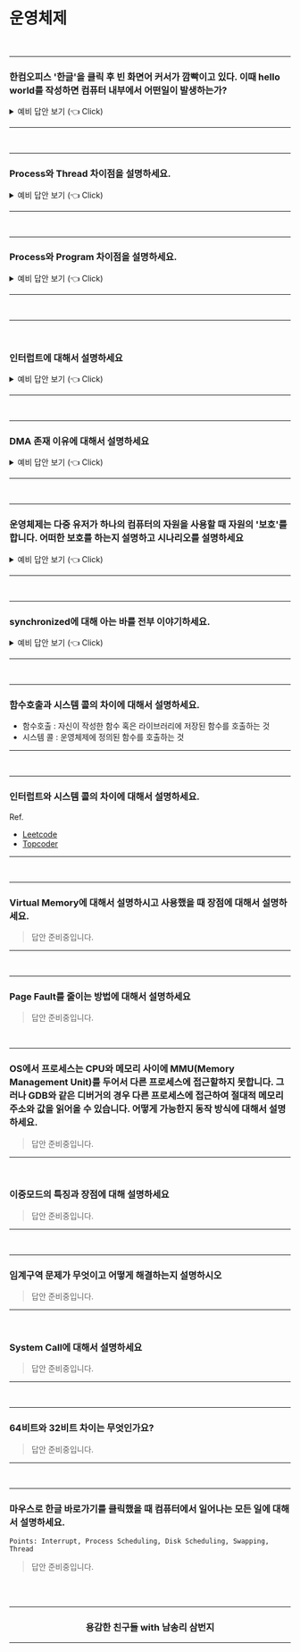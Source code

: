 # 운영체제

<br />

-----------------------

### 한컴오피스 '한글'을 클릭 후 빈 화면어 커서가 깜빡이고 있다. 이때 hello world를 작성하면 컴퓨터 내부에서 어떤일이 발생하는가?

<details>
   <summary> 예비 답안 보기 (👈 Click)</summary>
<br />

- 키보드에서 사용자 입력이 들어오면 키보드 컨트롤러가 인터럽트를 발생시켜 CPU에게 키가 입력되었다는 사실을 알려준다.
- CPU는 현재 수행중이던 작업의 상태를 저장하고 인터럽트 요청을 처리하기 위해 OS내에 정의된 키보드 인터럽트 처리 루틴을 찾아간다.
- 키보드 인터럽트 처리 루틴은 키보드로 부터 입력받은 내용을 메모리의 특정 부분에 저장해 해당 프로그램에게 키보드 입력이 들어왔음을 알리며 인터럽트 처리를 완료한다.
- 인터럽트 처리가 끝나면 인터럽트가 발생하기 직전 상태를 복구시켜 중단되었던 작업을 재개한다.

</details>

-----------------------

<br />

-----------------------

### Process와 Thread 차이점을 설명하세요.

<details>
   <summary> 예비 답안 보기 (👈 Click)</summary>
<br />

- 먼저 한가지 상황을 가정해보면 한 Server에서 같은 일을 수행하는 프로세스를 매번 fork 해서 만든다고 해보자. 이런 상황이 존재한다면 매번 동일한 코드를 복사하여 일을 수행하는 비효율적인 모습을 상상할 수 있다. fork를 하게 되면 PCB, 주소복사 등등 해줄 일이 많다. 그래서 등장한게 쓰레드인데 한 프로세스 내에서 독립적인 일을 수행해준다.
- 쓰레드는 레지스터와 스택을 제외하고는 모두 공유하여 사용하게 된다. 이렇게 될 경우 한가지 쓰레드가 I/O를 수행할 때 다른 쓰레드는 다른일을 하는 식으로 일을 좀 더 효율적으로 수행할 수 있게 된다. 그리고 요즘같이 multi-processor 환경을 갖춘 상태에서는 쓰레드로 각 CPU에 일을 할당해서 수행해 줄 수 있게 된다.

</details>

-----------------------

<br />

-----------------------

### Process와 Program 차이점을 설명하세요.

<details>
   <summary> 예비 답안 보기 (👈 Click)</summary>
<br />

- 실행 상태에 있는 것을 프로세스
- 하드디스크 안에 있는 것을 프로그램

</details>

-----------------------

<br />

-----------------------

<br />

### 인터럽트에 대해서 설명하세요

<details>
   <summary> 예비 답안 보기 (👈 Click)</summary>
<br />

Trap 은 S/W적으로 발생하는 인터럽트를 가리키는 명칭으로 알고있습니다. 예로 System Call, Segmentation fault 같은게 있습니다.
인터럽트는 컨트롤 씨를 누를때 처럼 H/W에서 발생하는 것을 명칭 하는 것으로 알고 있습니다.

인터럽트는 장치 내에서 예외상황이 발생하여 처리가 필요할 때 사용하는 것을 말합니다. interrupt vector에 그러한 인터럽트 신호가 오게 될 때 처리해야 하는 동작을 가리키는 주소를 적어놔 관리하게 됩니다. 무조건 우선적으로 처리되게 됩니다.


__하드웨어 인터럽트__
- 각종 하드웨어 장치들이 CPU에게 서비스를 받아야 하는 경우 발생.
- 인터럽트 라인을 통해 CPU에게 전달

__소프트웨어 인터럽트__
- 프로그램이 잘못된 연산을 수행할 경우 이에 대한 적절한 처리를 위해 사용되는 예외 상황 처리
- 자신이 작성하지 않은 코드를 운영체제로부터 서비스를 받기 위해 발생시키는 시스템콜(이를 트랩이라고 합니다.)

</details>

-----------------------

<br />

-----------------------

### DMA 존재 이유에 대해서 설명하세요

<details>
   <summary> 예비 답안 보기 (👈 Click)</summary>
<br />

- 모든 메모리 접근 연산이 CPU에 의해서만 이루어질 경우 주변 장치가 메모리 접근을 원할 때마다 인터럽트를 통해 CPU 업무가 방해를 받게 되어 CPU의 사용의 효율성이 떨어지는 문제가 발생한다. 
- DMA는 일종의 컨트롤러로서 CPU가 주변 장치들의 메모리 접근 요청에 의해 자주 인터럽트당하는 것을 막아주는 역할을 한다.
- DMA를 사용하면 로컬 버퍼에서 메모리로 읽어오는 작업을 CPU가 담당하는 것이 아니라, DMA가 대행하므로서 CPU는 원래 하던 작업을 멈추고 인터럽트를 처리할 필요가 없어지는 것이다. 

</details>

-----------------------

<br />

-----------------------

### 운영체제는 다중 유저가 하나의 컴퓨터의 자원을 사용할 때 자원의 '보호'를 합니다. 어떠한 보호를 하는지 설명하고 시나리오를 설명하세요

<details>
   <summary> 예비 답안 보기 (👈 Click)</summary>
<br />

크게 세 부분으로 나눌 수 있습니다.

__[1] 입출력장치 보호__
- A가 프린터에 인쇄를 요청하여 프린터가 A의 작업을 수행 중일 때 B가 프린터 요청을 하면 A의 작업 이후에 B의  작업을 수행해야합니다.
- 이와 관계된특권 명령(in, out) 명령은 에플리케이션에서 하는 것이 아닌 운영체제가 수행합니다. 

__[2] 메모리 보호__
- A가 실행한 프로세스는 B가 실행한 프로세스의 메모리를 읽거나 쓰지 못하도록 막습니다.
- CPU와 메모리 사이에 MMU(Memory Management Unit)두어서  base, limit 레지스터 값을 읽어서 해당 메모리 부분을 넘지 못하도록 합니다. 

__[3] CPU 보호__
- while ( n = 1) 과 같이 실수 혹은 고의로  하나의 프로세스가 CPU시간을 독점하는 일을 방지해야합니다.
- 일정 주기로 CPU에게 타이머가 인터럽트를 걸도록 회로를 설계합니다. 인터럽트를 걸면 CPU는 지금 하는 일을 멈추고 인터럽트 서비스 루틴으로 넘어갑니다. 이 코드에는 CPU 시간이 다른 모든 프로세스에게 골고루 가는지, 한 놈에게 집중되는지 체크합니다.

</details>

-----------------------

<br />

-----------------------

### synchronized에 대해 아는 바를 전부 이야기하세요.

<details>
   <summary> 예비 답안 보기 (👈 Click)</summary>
<br />

Topic
- 멀티스레딩 상황의 제어를 위해 synchronized를 적극 활용.
- 어떤 멀티스레드 상황이었는지, 왜 synchronized를 썼는지, synchronized가 mutex를 어떻게 보장하는지
- 내부적으로 어떻게 구현했는지, 다른 방법은 없었는지, 다른 방법과 synchronized를 비교했을 때의 장단점은 무엇인지, 
- 특정 상황을 제시한 뒤 이 경우라면 어떻게 적용시킬 수 있을 것인지

</details>

-----------------------

<br />

-----------------------

### 함수호출과 시스템 콜의 차이에 대해서 설명하세요.

- 함수호출 : 자신이 작성한 함수 혹은 라이브러리에 저장된 함수를 호출하는 것
- 시스템 콜 : 운영체제에 정의된 함수를 호출하는 것

-----------------------

<br />

-----------------------

### 인터럽트와 시스템 콜의 차이에 대해서 설명하세요.

Ref.
- [Leetcode](https://leetcode.com/discuss/interview-question/operating-system/124838/Interrupt-Vs-System-Call)
- [Topcoder](https://accounts.topcoder.com/member?retUrl=https:%2F%2Fwww.topcoder.com%2Fsettings%2Fprofile&utm_source=community-app-main)

-----------------------

<br />

-----------------------

### Virtual Memory에 대해서 설명하시고 사용했을 때 장점에 대해서 설명하세요.

> 답안 준비중입니다.

-----------------------

<br />

-----------------------

### Page Fault를 줄이는 방법에 대해서 설명하세요

> 답안 준비중입니다.

<br />

-----------------------

### OS에서 프로세스는 CPU와 메모리 사이에 MMU(Memory Management Unit)를 두어서 다른 프로세스에 접근할하지 못합니다. 그러나 GDB와 같은 디버거의 경우 다른 프로세스에 접근하여 절대적 메모리 주소와 값을 읽어올 수 있습니다. 어떻게 가능한지 동작 방식에 대해서 설명하세요.

> 답안 준비중입니다.

-----------------------

<br />

### 이중모드의 특징과 장점에 대해 설명하세요

> 답안 준비중입니다.

-----------------------

<br />

-----------------------

### 임계구역 문제가 무엇이고 어떻게 해결하는지 설명하시오

> 답안 준비중입니다.

-----------------------

<br />

### System Call에 대해서 설명하세요

> 답안 준비중입니다.

-----------------------

<br />

-----------------------

### 64비트와 32비트 차이는 무엇인가요? 

> 답안 준비중입니다.

-----------------------

<br />

-----------------------

### 마우스로 한글 바로가기를 클릭했을 때 컴퓨터에서 일어나는 모든 일에 대해서 설명하세요.

`Points: Interrupt, Process Scheduling, Disk Scheduling, Swapping, Thread`

> 답안 준비중입니다.

<br />
<br />
<div align=center>
  <hr />
    <h3> 용감한 친구들 with 남송리 삼번지 </h3>
  <hr />
</div>
   
